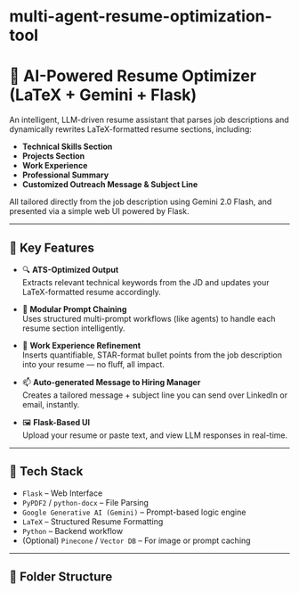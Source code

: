 # multi-agent-resume-optimization-tool

# 🧠 AI-Powered Resume Optimizer (LaTeX + Gemini + Flask)

An intelligent, LLM-driven resume assistant that parses job descriptions and dynamically rewrites LaTeX-formatted resume sections, including:

- **Technical Skills Section**
- **Projects Section**
- **Work Experience**
- **Professional Summary**
- **Customized Outreach Message & Subject Line**

All tailored directly from the job description using Gemini 2.0 Flash, and presented via a simple web UI powered by Flask.

---

## 🚀 Key Features

- 🔍 **ATS-Optimized Output**  
  Extracts relevant technical keywords from the JD and updates your LaTeX-formatted resume accordingly.

- 🧩 **Modular Prompt Chaining**  
  Uses structured multi-prompt workflows (like agents) to handle each resume section intelligently.

- 💼 **Work Experience Refinement**  
  Inserts quantifiable, STAR-format bullet points from the job description into your resume — no fluff, all impact.

- 📫 **Auto-generated Message to Hiring Manager**  
  Creates a tailored message + subject line you can send over LinkedIn or email, instantly.

- 🖼️ **Flask-Based UI**  
  Upload your resume or paste text, and view LLM responses in real-time.

---

## 🧠 Tech Stack

- `Flask` – Web Interface  
- `PyPDF2` / `python-docx` – File Parsing  
- `Google Generative AI (Gemini)` – Prompt-based logic engine  
- `LaTeX` – Structured Resume Formatting  
- `Python` – Backend workflow  
- (Optional) `Pinecone` / `Vector DB` – For image or prompt caching

---

## 📂 Folder Structure

